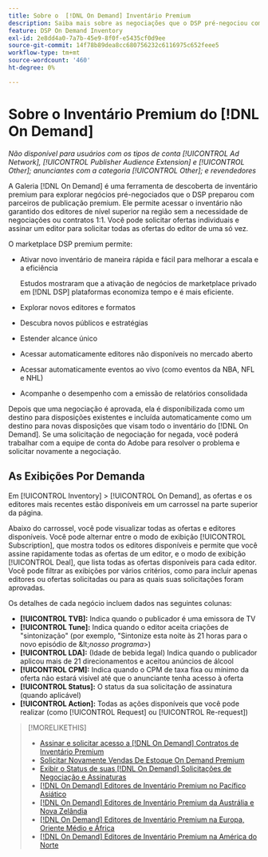```yaml
---
title: Sobre o  [!DNL On Demand] Inventário Premium
description: Saiba mais sobre as negociações que o DSP pré-negociou com parceiros de editores premium.
feature: DSP On Demand Inventory
exl-id: 2e8dd4a0-7a7b-45e9-8f0f-e5435cf0d9ee
source-git-commit: 14f78b89dea8cc680756232c6116975c652feee5
workflow-type: tm+mt
source-wordcount: '460'
ht-degree: 0%

---
```


# Sobre o Inventário Premium do [!DNL On Demand]

*Não disponível para usuários com os tipos de conta [!UICONTROL Ad Network], [!UICONTROL Publisher Audience Extension] e [!UICONTROL Other]; anunciantes com a categoria [!UICONTROL Other]; e revendedores*

A Galeria [!DNL On Demand] é uma ferramenta de descoberta de inventário premium para explorar negócios pré-negociados que o DSP preparou com parceiros de publicação premium. Ele permite acessar o inventário não garantido dos editores de nível superior na região sem a necessidade de negociações ou contratos 1:1. Você pode solicitar ofertas individuais e assinar um editor para solicitar todas as ofertas do editor de uma só vez.

O marketplace DSP premium permite:

* Ativar novo inventário de maneira rápida e fácil para melhorar a escala e a eficiência

  Estudos mostraram que a ativação de negócios de marketplace privado em [!DNL DSP] plataformas economiza tempo e é mais eficiente.

* Explorar novos editores e formatos

* Descubra novos públicos e estratégias

* Estender alcance único

* Acessar automaticamente editores não disponíveis no mercado aberto

* Acessar automaticamente eventos ao vivo (como eventos da NBA, NFL e NHL)

* Acompanhe o desempenho com a emissão de relatórios consolidada

Depois que uma negociação é aprovada, ela é disponibilizada como um destino para disposições existentes e incluída automaticamente como um destino para novas disposições que visam todo o inventário do [!DNL On Demand]. Se uma solicitação de negociação for negada, você poderá trabalhar com a equipe de conta do Adobe para resolver o problema e solicitar novamente a negociação.

## As Exibições Por Demanda

Em [!UICONTROL Inventory] > [!UICONTROL On Demand], as ofertas e os editores mais recentes <!-- how recent? --> estão disponíveis em um carrossel na parte superior da página.

Abaixo do carrossel, você pode visualizar todas as ofertas e editores disponíveis. Você pode alternar entre o modo de exibição [!UICONTROL Subscription], que mostra todos os editores disponíveis e permite que você assine rapidamente todas as ofertas de um editor, e o modo de exibição [!UICONTROL Deal], que lista todas as ofertas disponíveis para cada editor. Você pode filtrar as exibições por vários critérios, como para incluir apenas editores ou ofertas solicitadas ou para as quais suas solicitações foram aprovadas.

Os detalhes de cada negócio incluem dados nas seguintes colunas:

* **[!UICONTROL TVB]:** Indica quando o publicador é uma emissora de TV
* **[!UICONTROL Tune]:** Indica quando o editor aceita criações de &quot;sintonização&quot; (por exemplo, &quot;Sintonize esta noite às 21 horas para o novo episódio de \&lt;*nosso programa*\>)
* **[!UICONTROL LDA]:** (Idade de bebida legal) Indica quando o publicador aplicou mais de 21 direcionamentos e aceitou anúncios de álcool
* **[!UICONTROL CPM]:** Indica quando o CPM de taxa fixa ou mínimo da oferta não estará visível até que o anunciante tenha acesso à oferta
* **[!UICONTROL Status]:** O status da sua solicitação de assinatura (quando aplicável)
* **[!UICONTROL Action]:** Todas as ações disponíveis que você pode realizar (como [!UICONTROL Request] ou [!UICONTROL Re-request])

>[!MORELIKETHIS]
>
>* [Assinar e solicitar acesso a [!DNL On Demand] Contratos de Inventário Premium](on-demand-inventory-subscribe.md)
>* [Solicitar Novamente Vendas De Estoque On Demand Premium](on-demand-inventory-rerequest.md)
>* [Exibir o Status de suas [!DNL On Demand] Solicitações de Negociação e Assinaturas](on-demand-inventory-view-status.md)
>* [[!DNL On Demand] Editores de Inventário Premium no Pacífico Asiático](on-demand-inventory-publishers-apac.md)
>* [[!DNL On Demand] Editores de Inventário Premium da Austrália e Nova Zelândia](on-demand-inventory-publishers-anz.md)
>* [[!DNL On Demand] Editores de Inventário Premium na Europa, Oriente Médio e África](on-demand-inventory-publishers-emea.md)
>* [[!DNL On Demand] Editores de Inventário Premium na América do Norte](on-demand-inventory-publishers-na.md)
